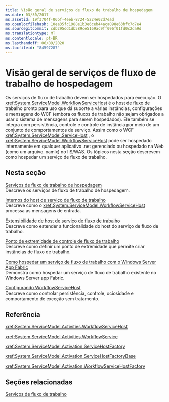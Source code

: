```yaml
---
title: Visão geral de serviços de fluxo de trabalho de hospedagem
ms.date: 03/30/2017
ms.assetid: 19f3704f-06bf-4eeb-8724-5224e02d7ead
ms.openlocfilehash: 10ea35fc1988e1b3e6ceb44aca098e63bfc7d7e4
ms.sourcegitcommit: cdb295dd1db589ce5169ac9ff096f01fd0c2da9d
ms.translationtype: MT
ms.contentlocale: pt-BR
ms.lasthandoff: 06/09/2020
ms.locfileid: "84597287"
---
```

# <a name="hosting-workflow-services-overview"></a>Visão geral de serviços de fluxo de trabalho de hospedagem
Os serviços de fluxo de trabalho devem ser hospedados para execução. O <xref:System.ServiceModel.WorkflowServiceHost> é o host de fluxo de trabalho pronto para uso que dá suporte a várias instâncias, configurações e mensagens do WCF (embora os fluxos de trabalho não sejam obrigados a usar o sistema de mensagens para serem hospedados).  Ele também se integra com persistência, controle e controle de instância por meio de um conjunto de comportamentos de serviço.  Assim como o WCF <xref:System.ServiceModel.ServiceHost> , o <xref:System.ServiceModel.WorkflowServiceHost> pode ser hospedado internamente em qualquer aplicativo .net gerenciado ou hospedado na Web (como um arquivo. xamlx) no IIS/WAS.  Os tópicos nesta seção descrevem como hospedar um serviço de fluxo de trabalho.  
  
## <a name="in-this-section"></a>Nesta seção  
 [Serviços de fluxo de trabalho de hospedagem](hosting-workflow-services.md)  
 Descreve os serviços de fluxo de trabalho de hospedagem.  
  
 [Internos do host de serviço de fluxo de trabalho](workflow-service-host-internals.md)  
 Descreve como o <xref:System.ServiceModel.WorkflowServiceHost> processa as mensagens de entrada.  
  
 [Extensibilidade de host de serviço de fluxo de trabalho](workflow-service-host-extensibility.md)  
 Descreve como estender a funcionalidade do host do serviço de fluxo de trabalho.  
  
 [Ponto de extremidade de controle de fluxo de trabalho](workflow-control-endpoint.md)  
 Descreve como definir um ponto de extremidade que permite criar instâncias de fluxo de trabalho.
  
 [Como hospedar um serviço de fluxo de trabalho com o Windows Server App Fabric](how-to-host-a-workflow-service-with-windows-server-app-fabric.md)  
 Demonstra como hospedar um serviço de fluxo de trabalho existente no Windows Server app Fabric.  
  
 [Configurando WorkflowServiceHost](configuring-workflowservicehost.md)  
 Descreve como controlar persistência, controle, ociosidade e comportamento de exceção sem tratamento.  
  
## <a name="reference"></a>Referência  
 <xref:System.ServiceModel.Activities.WorkflowServiceHost>  
  
 <xref:System.ServiceModel.Activities.WorkflowService>  
  
 <xref:System.ServiceModel.Activation.ServiceHostFactory>  
  
 <xref:System.ServiceModel.Activation.ServiceHostFactoryBase>  
  
 <xref:System.ServiceModel.Activation.WorkflowServiceHostFactory>  
  
## <a name="related-sections"></a>Seções relacionadas  
 [Serviços de fluxo de trabalho](workflow-services.md)
